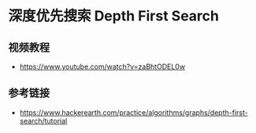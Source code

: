 # 深度优先搜索 Depth First Search

## 视频教程
* https://www.youtube.com/watch?v=zaBhtODEL0w

## 参考链接
* https://www.hackerearth.com/practice/algorithms/graphs/depth-first-search/tutorial

